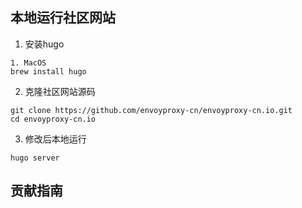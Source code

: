 ## 本地运行社区网站

1. 安装hugo

```
1. MacOS
brew install hugo
```

2. 克隆社区网站源码

```
git clone https://github.com/envoyproxy-cn/envoyproxy-cn.io.git
cd envoyproxy-cn.io
```

3. 修改后本地运行

```
hugo server
```

## 贡献指南